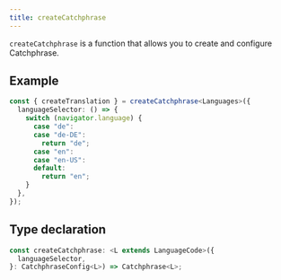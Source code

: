 ```yaml
---
title: createCatchphrase
---
```


`createCatchphrase` is a function that allows you to create and configure Catchphrase.

## Example

```ts
const { createTranslation } = createCatchphrase<Languages>({
  languageSelector: () => {
    switch (navigator.language) {
      case "de":
      case "de-DE":
        return "de";
      case "en":
      case "en-US":
      default:
        return "en";
    }
  },
});
```

## Type declaration

```ts
const createCatchphrase: <L extends LanguageCode>({
  languageSelector,
}: CatchphraseConfig<L>) => Catchphrase<L>;
```
